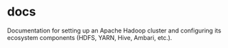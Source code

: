 # docs
Documentation for setting up an Apache Hadoop cluster and configuring its ecosystem components (HDFS, YARN, Hive, Ambari, etc.).
